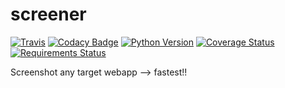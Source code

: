 # screener
[![Travis](https://img.shields.io/travis/netanelravid/screener.svg?branch=master)](https://travis-ci.org/netanelravid/screener)
[![Codacy Badge](https://api.codacy.com/project/badge/Grade/888ad1237dcf4ba982536b81f6b1ea7a)](https://www.codacy.com/app/netanelravid/screener/dashboard)
[![Python Version](https://img.shields.io/badge/python-v2.7-brightgreen.svg)](https://github.com/netanelravid/screener/)
[![Coverage Status](https://coveralls.io/repos/github/netanelravid/screener/badge.svg?branch=master)](https://coveralls.io/github/netanelravid/screener?branch=master)
[![Requirements Status](https://requires.io/github/netanelravid/screener/requirements.svg?branch=master)](https://requires.io/github/netanelravid/screener/requirements/?branch=master)

Screenshot any target webapp --> fastest!!